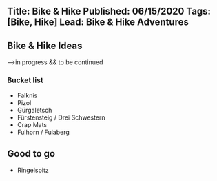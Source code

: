 Title: Bike & Hike
Published: 06/15/2020
Tags: [Bike, Hike]
Lead: Bike & Hike Adventures
---

## Bike & Hike Ideas

-->in progress && to be continued

### Bucket list

* Falknis
* Pizol
* Gürgaletsch
* Fürstensteig / Drei Schwestern
* Crap Mats
* Fulhorn / Fulaberg

## Good to go

* Ringelspitz




